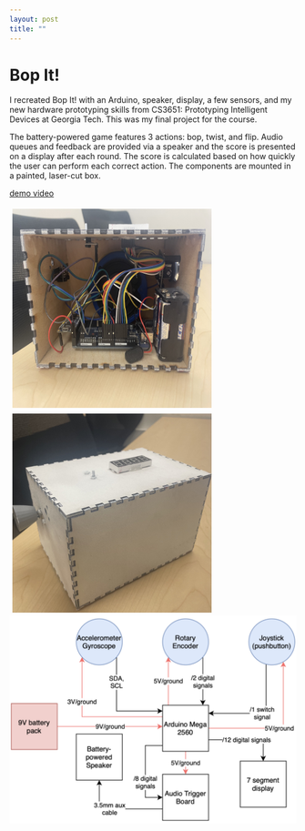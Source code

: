```yaml
---
layout: post
title: ""
---
```


<style>
    div {
        overflow:hidden; /*makes it not fall off the end of the page */
    }
</style>

# Bop It!

I recreated Bop It! with an Arduino, speaker, display, a few sensors, and my new hardware prototyping skills from CS3651: Prototyping Intelligent Devices at Georgia Tech. This was my final project for the course. 

The battery-powered game features 3 actions: bop, twist, and flip. Audio queues and feedback are provided via a speaker and the score is presented on a display after each round. The score is calculated based on how quickly the user can perform each correct action. The components are mounted in a painted, laser-cut box.

[demo video](https://youtu.be/Guy1JcEh1J8)

<img src="./bopit_internals.jpeg" alt="Headshot" style="width:350px;height:350px;margin: 5px 5px 5px 5px;" align="left">
<img src="./bopit_external.jpeg" alt="Headshot" style="width:350px;height:350px;margin: 5px 5px 5px 5px;" align="left">
<img src="./bopit_schematic.png" alt="Headshot" align="left">


